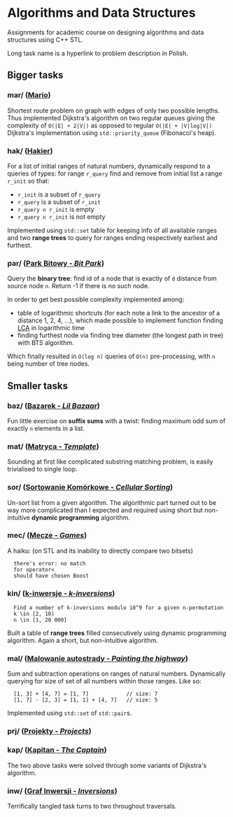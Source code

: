 # Algorithms and Data Structures

Assignments for academic course on designing algorithms and data structures using C++ STL.

Long task name is a hyperlink to problem description in Polish.

## Bigger tasks

### mar/ ([Mario](mar/mar.pdf))

Shortest route problem on graph with edges of only two possible lengths. Thus implemented Dijkstra's algorithm on two regular queues giving the complexity of ```O(|E| + 2|V|)``` as opposed to regular ```O(|E| + |V|log|V|)``` Dijkstra's implementation using ```std::priority_queue``` (Fibonacci's heap).

### hak/ ([Hakier](hak/hak.pdf))

For a list of initial ranges of natural numbers, dynamically respond to a queries of types: for range ```r_query``` find and remove from initial list a range ```r_init``` so that:

 - ```r_init``` is a subset of ```r_query```
 - ```r_query``` is a subset of ```r_init```
 - ```r_query ∩ r_init``` is empty
 - ```r_query ∩ r_init``` is not empty

Implemented using ```std::set``` table for keeping info of all available ranges and  two **range trees** to query for ranges ending respectively earliest and furthest.

### par/ ([Park Bitowy - *Bit Park*](par/par.pdf))  

Query the **binary tree**: find id of a node that is exactly of ```d``` distance from source node ```n```. Return -1 if there is no such node.

In order to get best possible complexity implemented among:
 - table of logarithmic shortcuts (for each note a link to the ancestor of a distance 1, 2, 4, ...), which made possible to implement function finding [LCA](https://en.wikipedia.org/wiki/Lowest_common_ancestor) in logarithmic time
 - finding furthest node via finding tree diameter (the longest path in tree) with BTS algorithm.

Which finally resulted in ```O(log n)``` queries of ```O(n)``` pre-processing, with ```n``` being number of tree nodes.

## Smaller tasks

### baz/ ([Bazarek - *Lil Bazaar*](baz/baz.pdf))  

Fun little exercise on **suffix sums** with a twist: finding maximum odd sum of exactly ```n``` elements in a list.

### mat/ ([Matryca - *Template*](mat/mat.pdf))

Sounding at first like complicated substring matching problem, is easily trivialised to single loop.

### sor/ ([Sortowanie Komórkowe - *Cellular Sorting*](sor/sor.pdf))

Un-sort list from a given algorithm. The algorithmic part turned out to be way more complicated than I expected and required using short but non-intuitive **dynamic programming** algorithm.

### mec/ ([Mecze - *Games*](mec/mec.pdf))

A haiku: (on STL and its inability to directly compare two bitsets)

```
  there's error: no match
  for operator<
  should have chosen Boost
```

### kin/ ([k-inwersje - *k-inversions*](kin/kin.pdf))
```
  Find a number of k-inversions modulo 10^9 for a given n-permutation
  k \in [2, 10]
  n \in [1, 20 000]
```

Built a table of **range trees** filled consecutively using dynamic programming algorithm. Again a short, but non-intuitive algorithm.

### mal/ ([Malowanie autostrady - *Painting the highway*](mal/mal.pdf))

Sum and subtraction operations on ranges of natural numbers. Dynamically querying for size of set of all numbers within those ranges. Like so:
```
  [1, 3] + [4, 7] = [1, 7]            // size: 7
  [1, 7] - [2, 3] = [1, 1] + [4, 7]   // size: 5
```
Implemented using ```std::set``` of ```std::pair```s.

### prj/ ([Projekty - *Projects*](prj/prj.pdf))

### kap/ ([Kapitan - *The Captain*](kap/kap.pdf))

The two above tasks were solved through some variants of Dijkstra's algorithm.

### inw/ ([Graf Inwersji - *Inversions*](inw/inw.pdf))

Terrifically tangled task turns to two throughout traversals.

